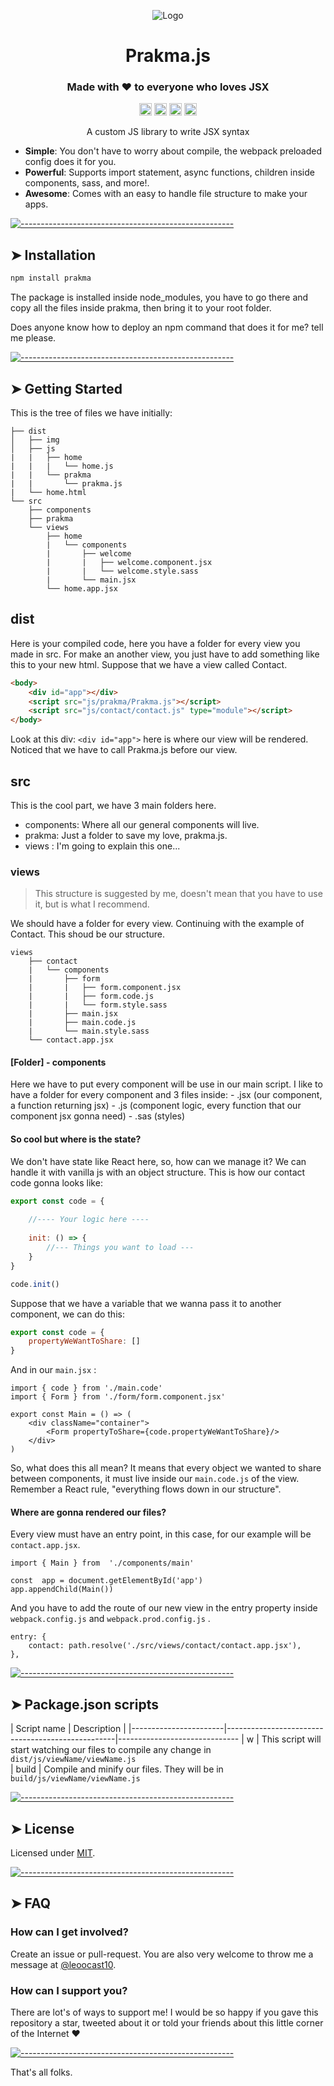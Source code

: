 <p></p>
<p align="center">
  <img src="https://github.com/Leoocast/Prakma/blob/master/dist/img/prakma.png?raw=true" alt="Logo"/>
</p>
<h1 align="center">Prakma.js</h1>
<h3 align="center">Made with  ❤️ to everyone who loves JSX</h3>
<p align="center">
<a href="https://www.npmjs.com/package/prakma/readme">
<img alt="NPM Version" src="https://img.shields.io/npm/v/@appnest/readme.svg" height="20"/></a>
<a ><img alt="Dependencies" src="https://img.shields.io/david/andreasbm/readme.svg" height="20"/></a>
<a href="https://github.com/Leoocast/Prakma/contributors"><img alt="Contributors" src="https://img.shields.io/github/contributors/andreasbm/readme.svg" height="20"/></a>
<a href="https://github.com/Leoocast/Prakma/graphs/commit-activity"><img alt="Maintained" src="https://img.shields.io/badge/Maintained%3F-yes-green.svg" height="20"/></a>
	</p>

<p align="center">
  A custom JS library to write JSX syntax </br>
</p>


* **Simple**: You don't have to worry about compile, the webpack preloaded config does it for you.
* **Powerful**: Supports import statement, async functions, children inside components, sass, and more!.
* **Awesome**: Comes with an easy to handle file structure to make your apps.


[![-----------------------------------------------------](https://raw.githubusercontent.com/andreasbm/readme/master/assets/lines/colored.png)](#installation)

## ➤ Installation

```javascript
npm install prakma
```

The package is installed inside node_modules, you have to go there and copy all the files inside prakma, then bring it to your root folder.

Does anyone know how to deploy an npm command that does it for me? tell me please.

[![-----------------------------------------------------](https://raw.githubusercontent.com/andreasbm/readme/master/assets/lines/colored.png)](#getting-started-quick)


## ➤ Getting Started 

This is the tree of files we have initially:
```
├── dist
│   ├── img
│   ├── js
|	|	├── home
|	|	|	└── home.js
|	|	└── prakma
|	|		└── prakma.js
|   └── home.html
└── src
    ├── components
    ├── prakma
    └── views
		├──	home
		|	└── components
		|		├── welcome
		|		|	├──	welcome.component.jsx
		|		|	└── welcome.style.sass
		|		└── main.jsx
		└── home.app.jsx
```

## dist

Here is your compiled code, here you have a folder for every view you made in src. 
For make an another view, you just have to add something like this to your new html. Suppose that we have a view called Contact.

```html
<body>
	<div id="app"></div>
	<script src="js/prakma/Prakma.js"></script>
	<script src="js/contact/contact.js" type="module"></script>
</body>
```

Look at this div: `<div id="app">` here is where our view will be rendered.
Noticed that we have to call Prakma.js before our view.

## src

This is the cool part, we have 3 main folders here.
* components: Where all our general components will live.
* prakma: Just a folder to save my love, prakma.js.
* views : I'm going to explain this one...
### views 
>This structure is suggested by me, doesn't mean that you have to use it, but is what I recommend.

We should have a folder for every view. Continuing with the example of Contact. This shoud be our structure.
```
views
	├──	contact
	|	└── components
	|		├── form
	|		|	├──	form.component.jsx
	|		|	├── form.code.js
	|		|	└── form.style.sass
	|		├── main.jsx
	|		├── main.code.js
	|		└── main.style.sass
	└── contact.app.jsx
```
#### [Folder] - components
Here we have to put every component will be use in our main script. I like to have a folder for every component and 3 files inside:
	- .jsx (our component, a function returning jsx)
	- .js (component logic, every function that our component jsx gonna need)
	- .sas (styles)

#### So cool but where is the state?
We don't have state like React here, so, how can we manage it?
We can handle it with vanilla js with an object structure. This is how our contact code gonna looks like: 
```Javascript
export const code = {
	
	//---- Your logic here ----		
	
	init: () => {
		//--- Things you want to load ---
	}
}

code.init()
``` 
Suppose that we have a variable that we wanna pass it to another component, we can do this:
```Javascript
export const code = {
	propertyWeWantToShare: []
}
``` 
And in our ```main.jsx```  :
```JSX
import { code } from './main.code'
import { Form } from './form/form.component.jsx'

export const Main = () => (
	<div className="container">
		<Form propertyToShare={code.propertyWeWantToShare}/>
	</div>
)
```
So,  what does this all mean? It means that every object we wanted to share between components, it must live inside our 
`main.code.js` of the view. Remember a React rule, "everything flows down in our structure".

#### Where are gonna rendered our files?
Every view must have an entry point, in this case, for our example will be `contact.app.jsx`.
```JSX
import { Main } from  './components/main'
  
const  app = document.getElementById('app')
app.appendChild(Main())
```
And you have to add the route of our new view in the entry property inside `webpack.config.js` and `webpack.prod.config.js` .
```JS
entry: {
	contact: path.resolve('./src/views/contact/contact.app.jsx'),
},
```
[![-----------------------------------------------------](https://raw.githubusercontent.com/andreasbm/readme/master/assets/lines/colored.png)](#getting-started-quick)

## ➤ Package.json scripts

| Script name       | Description                                      |
|-----------------------|--------------------------------------------------|------------------------------
| w        | This script will start watching our files to compile any change in `dist/js/viewName/viewName.js`    
| build         | Compile and minify our files. They will be in `build/js/viewName/viewName.js`

[![-----------------------------------------------------](https://raw.githubusercontent.com/andreasbm/readme/master/assets/lines/colored.png)](#templates)

## ➤ License
	
Licensed under [MIT](https://opensource.org/licenses/MIT).

[![-----------------------------------------------------](https://raw.githubusercontent.com/andreasbm/readme/master/assets/lines/colored.png)](#templates)

## ➤ FAQ

### How can I get involved?

Create an issue or pull-request. You are also very welcome to throw me a message at [@leoocast10](https://twitter.com/leoocast10).

### How can I support you?

There are lot's of ways to support me! I would be so happy if you gave this repository a star, tweeted about it or told your friends about this little corner of the Internet ❤️


[![-----------------------------------------------------](https://raw.githubusercontent.com/andreasbm/readme/master/assets/lines/colored.png)](#contributors)

That's all folks.